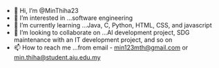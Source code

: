 - 👋 Hi, I’m @MinThiha23
- 👀 I’m interested in ...software engineering
- 🌱 I’m currently learning ...Java, C, Python, HTML, CSS, and javascript
- 💞️ I’m looking to collaborate on ...AI development project, SDG maintenance with an IT development project, and so on
- 📫 How to reach me ...from email - min123mth@gmail.com or min.thiha@student.aiu.edu.my

<!---
MinThiha23/MinThiha23 is a ✨ special ✨ repository because its `README.md` (this file) appears on your GitHub profile.
You can click the Preview link to take a look at your changes.
--->

